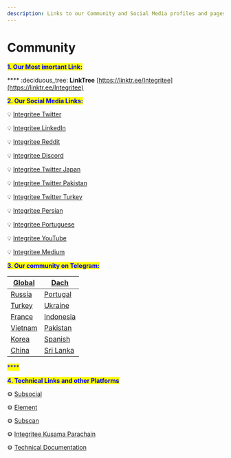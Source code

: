 ```yaml
---
description: Links to our Community and Social Media profiles and pages
---
```


# Community

&#x20;<mark style="color:blue;">**1. Our Most imortant Link:**</mark>&#x20;

&#x20;**** :deciduous\_tree: **LinkTree** [https://linktr.ee/Integritee](https://linktr.ee/Integritee)



<mark style="color:blue;">**2. Our Social Media Links:**</mark>

&#x20;:bulb: [Integritee Twitter](https://twitter.com/integri\_t\_e\_e)

&#x20;:bulb: [Integritee LinkedIn](https://www.linkedin.com/company/integritee/?originalSubdomain=ch)

&#x20;:bulb: [Integritee Reddit](https://www.reddit.com/r/Integritee/)

&#x20;:bulb: [Integritee Discord](https://discord.com/invite/BFWT2rKS)

&#x20;:bulb: [Integritee Twitter Japan](https://twitter.com/IntegriteeJapan)

&#x20;:bulb: [Integritee Twitter Pakistan](https://twitter.com/IntegriteePak)

&#x20;:bulb: [Integritee Twitter Turkey](https://twitter.com/IntegriteeTR)

&#x20;:bulb: [Integritee Persian](https://twitter.com/NetworkPersian)

&#x20;:bulb: [Integritee Portuguese](https://twitter.com/integritee\_pt)

&#x20;:bulb: [Integritee YouTube](https://www.youtube.com/channel/UCOgztU-FYDdG8ptLKaItBow)

&#x20;:bulb: [Integritee Medium](https://medium.com/integritee)



&#x20;<mark style="color:blue;">**3. Our community on Telegram:**</mark>

| [Global](https://t.me/Integritee\_Official) | [Dach](https://t.me/IntegriteeDeutsch)        |
| ------------------------------------------- | --------------------------------------------- |
| [Russia](https://t.me/Integritee\_rus)      | [Portugal](https://t.me/IntegritePortugues)   |
| [Turkey](https://t.me/integriteetr)         | [Ukraine](https://t.me/IntegriteeUkraine)     |
| [France](https://t.me/IntegriteeFR)         | [Indonesia](https://t.me/IntegriteeIndonesia) |
| [Vietnam](https://t.me/integritee\_vietnam) | [Pakistan](https://t.me/IntegriteePakistan)   |
| [Korea](https://t.me/Integritee\_Kr)        | [Spanish](https://t.me/IntegriteeEspanol)     |
| [China](https://t.me/IntegriteeChina)       | [Sri Lanka](https://t.me/IntegriteeSriLanka)  |

<mark style="color:blue;">****</mark>

<mark style="color:blue;">**4. Technical Links and other Platforms**</mark>

:gear: [Subsocial](https://app.subsocial.network/4638)

:gear: [Element](https://app.element.io/#/room/#integritee-watercooler:matrix.org)

:gear: [Subscan](https://integritee.subscan.io/)

:gear: [Integritee Kusama Parachain](https://polkadot.js.org/apps/?rpc=wss%3A%2F%2Fkusama.api.integritee.network#/accounts)

:gear: [Technical Documentation](https://book.integritee.network/)



